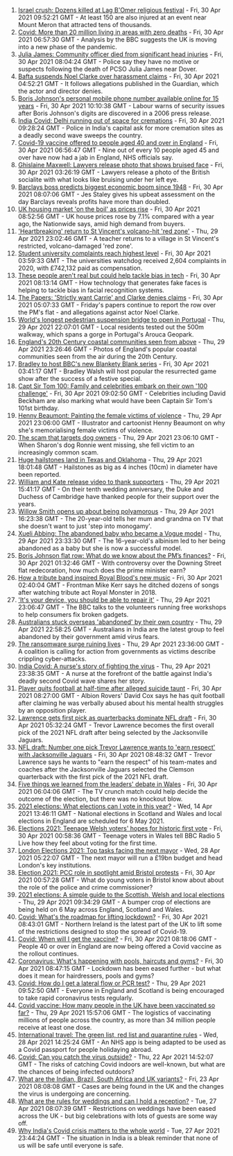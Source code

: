 1. [Israel crush: Dozens killed at Lag B'Omer religious festival](https://www.bbc.co.uk/news/world-middle-east-56938657) - Fri, 30 Apr 2021 09:52:21 GMT - At least 150 are also injured at an event near Mount Meron that attracted tens of thousands.
2. [Covid: More than 20 million living in areas with zero deaths](https://www.bbc.co.uk/news/health-56923757) - Fri, 30 Apr 2021 06:57:30 GMT - Analysis by the BBC suggests the UK is moving into a new phase of the pandemic.
3. [Julia James: Community officer died from significant head injuries](https://www.bbc.co.uk/news/uk-england-kent-56940075) - Fri, 30 Apr 2021 08:04:24 GMT - Police say they have no motive or suspects following the death of PCSO Julia James near Dover.
4. [Bafta suspends Noel Clarke over harassment claims](https://www.bbc.co.uk/news/entertainment-arts-56937479) - Fri, 30 Apr 2021 04:52:21 GMT - It follows allegations published in the Guardian, which the actor and director denies.
5. [Boris Johnson's personal mobile phone number available online for 15 years](https://www.bbc.co.uk/news/uk-politics-56937889) - Fri, 30 Apr 2021 10:10:38 GMT - Labour warns of security issues after Boris Johnson's digits are discovered in a 2006 press release.
6. [India Covid: Delhi running out of space for cremations](https://www.bbc.co.uk/news/world-asia-india-56939011) - Fri, 30 Apr 2021 09:28:24 GMT - Police in India's capital ask for more cremation sites as a deadly second wave sweeps the country.
7. [Covid-19 vaccine offered to people aged 40 and over in England](https://www.bbc.co.uk/news/health-56933694) - Fri, 30 Apr 2021 06:56:47 GMT - Nine out of every 10 people aged 45 and over have now had a jab in England, NHS officials say.
8. [Ghislaine Maxwell: Lawyers release photo that shows bruised face](https://www.bbc.co.uk/news/world-us-canada-56938988) - Fri, 30 Apr 2021 03:26:19 GMT - Lawyers release a photo of the British socialite with what looks like bruising under her left eye.
9. [Barclays boss predicts biggest economic boom since 1948](https://www.bbc.co.uk/news/business-56940141) - Fri, 30 Apr 2021 08:07:06 GMT - Jes Staley gives his upbeat assessment on the day Barclays reveals profits have more than doubled.
10. [UK housing market 'on the boil' as prices rise](https://www.bbc.co.uk/news/business-56941162) - Fri, 30 Apr 2021 08:52:56 GMT - UK house prices rose by 7.1% compared with a year ago, the Nationwide says, amid high demand from buyers.
11. ['Heartbreaking' return to St Vincent's volcano-hit 'red zone'](https://www.bbc.co.uk/news/world-56934596) - Thu, 29 Apr 2021 23:02:46 GMT - A teacher returns to a village in St Vincent's restricted, volcano-damaged 'red zone'.
12. [Student university complaints reach highest level](https://www.bbc.co.uk/news/education-56928980) - Fri, 30 Apr 2021 03:59:33 GMT - The universities watchdog received 2,604 complaints in 2020, with £742,132 paid as compensation.
13. [These people aren't real but could help tackle bias in tech](https://www.bbc.co.uk/news/stories-56895935) - Fri, 30 Apr 2021 08:13:14 GMT - How technology that generates fake faces is helping to tackle bias in facial recognition systems.
14. [The Papers: 'Strictly want Carrie' and Clarke denies claims](https://www.bbc.co.uk/news/blogs-the-papers-56938107) - Fri, 30 Apr 2021 05:07:33 GMT - Friday's papers continue to report the row over the PM's flat - and allegations against actor Noel Clarke.
15. [World's longest pedestrian suspension bridge to open in Portugal](https://www.bbc.co.uk/news/world-europe-56938388) - Thu, 29 Apr 2021 22:07:01 GMT - Local residents tested out the 500m walkway, which spans a gorge in Portugal's Arouca Geopark.
16. [England's 20th Century coastal communities seen from above](https://www.bbc.co.uk/news/in-pictures-56929622) - Thu, 29 Apr 2021 23:26:46 GMT - Photos of England's popular coastal communities seen from the air during the 20th Century.
17. [Bradley to host BBC's new Blankety Blank series](https://www.bbc.co.uk/news/entertainment-arts-56929381) - Fri, 30 Apr 2021 03:41:17 GMT - Bradley Walsh will host popular the resurrected game show after the success of a festive special.
18. [Capt Sir Tom 100: Family and celebrities embark on their own '100 challenge'](https://www.bbc.co.uk/news/uk-england-beds-bucks-herts-56935334) - Fri, 30 Apr 2021 09:02:50 GMT - Celebrities including David Beckham are also marking what would have been Captain Sir Tom's 101st birthday.
19. [Henny Beaumont: Painting the female victims of violence](https://www.bbc.co.uk/news/uk-england-london-56907932) - Thu, 29 Apr 2021 23:06:00 GMT - Illustrator and cartoonist Henny Beaumont on why she's memorialising female victims of violence.
20. [The scam that targets dog owners](https://www.bbc.co.uk/news/uk-56922473) - Thu, 29 Apr 2021 23:06:10 GMT - When Sharon's dog Ronnie went missing, she fell victim to an increasingly common scam.
21. [Huge hailstones land in Texas and Oklahoma](https://www.bbc.co.uk/news/world-us-canada-56936198) - Thu, 29 Apr 2021 18:01:48 GMT - Hailstones as big as 4 inches (10cm) in diameter have been reported.
22. [William and Kate release video to thank supporters](https://www.bbc.co.uk/news/uk-56928583) - Thu, 29 Apr 2021 15:41:17 GMT - On their tenth wedding anniversary, the Duke and Duchess of Cambridge have thanked people for their support over the years.
23. [Willow Smith opens up about being polyamorous](https://www.bbc.co.uk/news/newsbeat-56852099) - Thu, 29 Apr 2021 16:23:38 GMT - The 20-year-old tells her mum and grandma on TV that she doesn't want to just 'step into monogamy'.
24. [Xueli Abbing: The abandoned baby who became a Vogue model](https://www.bbc.co.uk/news/world-asia-china-56464881) - Thu, 29 Apr 2021 23:33:30 GMT - The 16-year-old's albinism led to her being abandoned as a baby but she is now a successful model.
25. [Boris Johnson flat row: What do we know about the PM’s finances?](https://www.bbc.co.uk/news/uk-politics-56928610) - Fri, 30 Apr 2021 01:32:46 GMT - With controversy over the Downing Street flat redecoration, how much does the prime minister earn?
26. [How a tribute band inspired Royal Blood's new music](https://www.bbc.co.uk/news/entertainment-arts-56920871) - Fri, 30 Apr 2021 02:40:04 GMT - Frontman Mike Kerr says he ditched dozens of songs after watching tribute act Royal Monster in 2018.
27. ['It's your device, you should be able to repair it'](https://www.bbc.co.uk/news/business-56799069) - Thu, 29 Apr 2021 23:06:47 GMT - The BBC talks to the volunteers running free workshops to help consumers fix broken gadgets.
28. [Australians stuck overseas 'abandoned' by their own country](https://www.bbc.co.uk/news/world-australia-56924188) - Thu, 29 Apr 2021 22:58:25 GMT - Australians in India are the latest group to feel abandoned by their government amid virus fears.
29. [The ransomware surge ruining lives](https://www.bbc.co.uk/news/technology-56933733) - Thu, 29 Apr 2021 23:36:00 GMT - A coalition is calling for action from governments as victims describe crippling cyber-attacks.
30. [India Covid: A nurse's story of fighting the virus](https://www.bbc.co.uk/news/world-asia-india-56926119) - Thu, 29 Apr 2021 23:38:35 GMT - A nurse at the forefront of the battle against India's deadly second Covid wave shares her story.
31. [Player quits football at half-time after alleged suicide taunt](https://www.bbc.co.uk/sport/football/56940793) - Fri, 30 Apr 2021 08:27:00 GMT - Albion Rovers' David Cox says he has quit football after claiming he was verbally abused about his mental health struggles by an opposition player.
32. [Lawrence gets first pick as quarterbacks dominate NFL draft](https://www.bbc.co.uk/sport/american-football/56938720) - Fri, 30 Apr 2021 05:32:24 GMT - Trevor Lawrence becomes the first overall pick of the 2021 NFL draft after being selected by the Jacksonville Jaguars.
33. [NFL draft: Number one pick Trevor Lawrence wants to 'earn respect' with Jacksonville Jaguars](https://www.bbc.co.uk/sport/av/american-football/56942199) - Fri, 30 Apr 2021 08:48:32 GMT - Trevor Lawrence says he wants to "earn the respect" of his team-mates and coaches after the Jacksonville Jaguars selected the Clemson quarterback with the first pick of the 2021 NFL draft.
34. [Five things we learned from the leaders' debate in Wales](https://www.bbc.co.uk/news/uk-wales-politics-56937381) - Fri, 30 Apr 2021 06:04:06 GMT - The TV crunch match could help decide the outcome of the election, but there was no knockout blow.
35. [2021 elections: What elections can I vote in this year?](https://www.bbc.co.uk/news/56129210) - Wed, 14 Apr 2021 13:46:11 GMT - National elections in Scotland and Wales and local elections in England are scheduled for 6 May 2021.
36. [Elections 2021: Teenage Welsh voters' hopes for historic first vote](https://www.bbc.co.uk/news/uk-politics-56908323) - Fri, 30 Apr 2021 00:58:36 GMT - Teenage voters in Wales tell BBC Radio 5 Live how they feel about voting for the first time.
37. [London Elections 2021: Top tasks facing the next mayor](https://www.bbc.co.uk/news/uk-england-london-56748541) - Wed, 28 Apr 2021 05:22:07 GMT - The next mayor will run a £19bn budget and head London's key institutions.
38. [Election 2021: PCC role in spotlight amid Bristol protests](https://www.bbc.co.uk/news/uk-england-bristol-56833152) - Fri, 30 Apr 2021 00:57:28 GMT - What do young voters in Bristol know about about the role of the police and crime commissioner?
39. [2021 elections: A simple guide to the Scottish, Welsh and local elections](https://www.bbc.co.uk/news/uk-politics-56286643) - Thu, 29 Apr 2021 09:34:29 GMT - A bumper crop of elections are being held on 6 May across England, Scotland and Wales.
40. [Covid: What's the roadmap for lifting lockdown?](https://www.bbc.co.uk/news/explainers-52530518) - Fri, 30 Apr 2021 08:43:01 GMT - Northern Ireland is the latest part of the UK to lift some of the restrictions designed to stop the spread of Covid-19.
41. [Covid: When will I get the vaccine?](https://www.bbc.co.uk/news/health-55045639) - Fri, 30 Apr 2021 08:18:06 GMT - People 40 or over in England are now being offered a Covid vaccine as the rollout continues.
42. [Coronavirus: What's happening with pools, haircuts and gyms?](https://www.bbc.co.uk/news/explainers-53349989) - Fri, 30 Apr 2021 08:47:15 GMT - Lockdown has been eased further - but what does it mean for hairdressers, pools and gyms?
43. [Covid: How do I get a lateral flow or PCR test?](https://www.bbc.co.uk/news/health-51943612) - Thu, 29 Apr 2021 09:52:50 GMT - Everyone in England and Scotland is being encouraged to take rapid coronavirus tests regularly.
44. [Covid vaccine: How many people in the UK have been vaccinated so far?](https://www.bbc.co.uk/news/health-55274833) - Thu, 29 Apr 2021 15:57:06 GMT - The logistics of vaccinating millions of people across the country, as more than 34 million people receive at least one dose.
45. [International travel: The green list, red list and quarantine rules](https://www.bbc.co.uk/news/explainers-52544307) - Wed, 28 Apr 2021 14:25:24 GMT - An NHS app is being adapted to be used as a Covid passport for people holidaying abroad.
46. [Covid: Can you catch the virus outside?](https://www.bbc.co.uk/news/explainers-55680305) - Thu, 22 Apr 2021 14:52:07 GMT - The risks of catching Covid indoors are well-known, but what are the chances of being infected outdoors?
47. [What are the Indian, Brazil, South Africa and UK variants?](https://www.bbc.co.uk/news/health-55659820) - Fri, 23 Apr 2021 08:08:08 GMT - Cases are being found in the UK and the changes the virus is undergoing are concerning.
48. [What are the rules for weddings and can I hold a reception?](https://www.bbc.co.uk/news/explainers-52811509) - Tue, 27 Apr 2021 08:07:39 GMT - Restrictions on weddings have been eased across the UK - but big celebrations with lots of guests are some way off.
49. [Why India's Covid crisis matters to the whole world](https://www.bbc.co.uk/news/world-asia-india-56907007) - Tue, 27 Apr 2021 23:44:24 GMT - The situation in India is a bleak reminder that none of us will be safe until everyone is safe.
